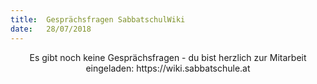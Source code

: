 ```yaml
---
title:  Gesprächsfragen SabbatschulWiki
date:   28/07/2018
---
```


<center>Es gibt noch keine Gesprächsfragen - du bist herzlich zur Mitarbeit eingeladen: https://wiki.sabbatschule.at</center>